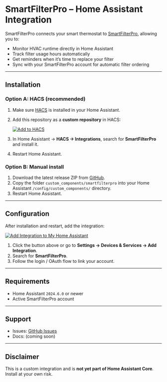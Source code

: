 # SmartFilterPro – Home Assistant Integration

SmartFilterPro connects your smart thermostat to [SmartFilterPro](https://smartfilterpro.com), allowing you to:

- Monitor HVAC runtime directly in Home Assistant  
- Track filter usage hours automatically  
- Get reminders when it’s time to replace your filter  
- Sync with your SmartFilterPro account for automatic filter ordering

---

## Installation

### Option A: HACS (recommended)

1. Make sure [HACS](https://hacs.xyz) is installed in your Home Assistant.  
2. Add this repository as a **custom repository** in HACS:

   [![Add to HACS](https://my.home-assistant.io/badges/hacs_repository.svg)](https://my.home-assistant.io/redirect/hacs_repository/?owner=smartfilterpro&repository=Home-Assistant-Oauth)

3. In Home Assistant → **HACS → Integrations**, search for **SmartFilterPro** and install it.  
4. Restart Home Assistant.

### Option B: Manual install

1. Download the latest release ZIP from [GitHub](https://github.com/smartfilterpro/Home-Assistant-Oauth/releases).  
2. Copy the folder `custom_components/smartfilterpro` into your Home Assistant `/config/custom_components/` directory.  
3. Restart Home Assistant.

---

## Configuration

After installation and restart, add the integration:

[![Add Integration to My Home Assistant](https://my.home-assistant.io/badges/config_flow_start.svg)](https://my.home-assistant.io/redirect/config_flow_start?domain=smartfilterpro)

1. Click the button above or go to **Settings → Devices & Services → Add Integration**.  
2. Search for **SmartFilterPro**.  
3. Follow the login / OAuth flow to link your account.  

---

## Requirements

- Home Assistant `2024.6.0` or newer  
- Active SmartFilterPro account  

---

## Support

- Issues: [GitHub Issues](https://github.com/smartfilterpro/Home-Assistant-Oauth/issues)  
- Docs: (coming soon)  

---

## Disclaimer

This is a custom integration and is **not yet part of Home Assistant Core**. Install at your own risk.  
